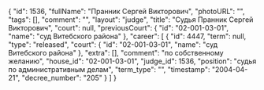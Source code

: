 {
    "id": 1536,
    "fullName": "Пранник Сергей Викторович",
    "photoURL": "",
    "tags": [],
    "comment": "",
    "layout": "judge",
    "title": "Судья Пранник Сергей Викторович",
    "court": null,
    "previousCourt": {
        "id": "02-001-03-01",
        "name": "суд Витебского района"
    },
    "career": [
        {
            "id": 4447,
            "term": null,
            "type": "released",
            "court": {
                "id": "02-001-03-01",
                "name": "суд Витебского района"
            },
            "extra": [],
            "comment": "по собственному желанию",
            "house_id": "02-001-03-01",
            "judge_id": 1536,
            "position": "судья по административным делам",
            "term_type": "",
            "timestamp": "2004-04-21",
            "decree_number": "205"
        }
    ]
}